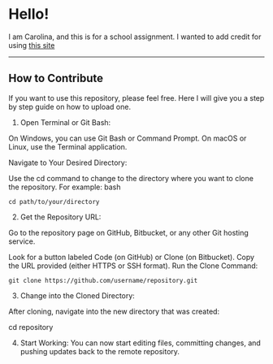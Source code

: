 # Hello!

I am Carolina, and this is for a school assignment. I wanted to add credit for using [this site](https://html5up.net/forty)

---

## How to Contribute

If you want to use this repository, please feel free. Here I will give you a step by step guide on how to upload one.

1. Open Terminal or Git Bash:

On Windows, you can use Git Bash or Command Prompt. On macOS or Linux, use the Terminal application.

Navigate to Your Desired Directory:

Use the cd command to change to the directory where you want to clone the repository. For example:
bash

```
cd path/to/your/directory
```

2. Get the Repository URL:

Go to the repository page on GitHub, Bitbucket, or any other Git hosting service.

Look for a button labeled Code (on GitHub) or Clone (on Bitbucket). Copy the URL provided (either HTTPS or SSH format).
Run the Clone Command:

```
git clone https://github.com/username/repository.git
```

3. Change into the Cloned Directory:

After cloning, navigate into the new directory that was created:

cd repository

4. Start Working:
   You can now start editing files, committing changes, and pushing updates back to the remote repository.
